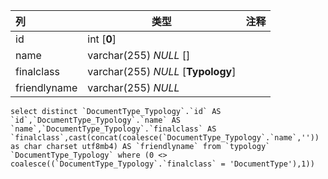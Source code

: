 | 列           | 类型                               | 注释 |
| :----------- | ---------------------------------- | ---- |
| id           | int [**0**]                        |      |
| name         | varchar(255) *NULL* []             |      |
| finalclass   | varchar(255) *NULL* [**Typology**] |      |
| friendlyname | varchar(255) *NULL*                |      |

```
select distinct `DocumentType_Typology`.`id` AS `id`,`DocumentType_Typology`.`name` AS `name`,`DocumentType_Typology`.`finalclass` AS `finalclass`,cast(concat(coalesce(`DocumentType_Typology`.`name`,'')) as char charset utf8mb4) AS `friendlyname` from `typology` `DocumentType_Typology` where (0 <> coalesce((`DocumentType_Typology`.`finalclass` = 'DocumentType'),1))
```

